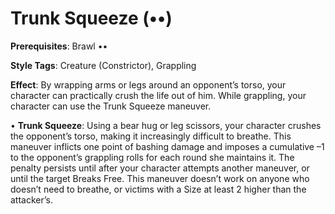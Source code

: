 # Trunk Squeeze (••) 
**Prerequisites**: Brawl •• 

**Style Tags**: Creature (Constrictor), Grappling 

**Effect**: By wrapping arms or legs around an opponent’s torso, your character can practically crush the life out of him. While grappling, your character can use the Trunk Squeeze maneuver. 

• **Trunk Squeeze**: Using a bear hug or leg scissors, your character crushes the opponent’s torso, making it increasingly difficult to breathe. This maneuver inflicts one point of bashing damage and imposes a cumulative –1 to the opponent’s grappling rolls for each round she maintains it. The penalty persists until after your character attempts another maneuver, or until the target Breaks Free. This maneuver doesn’t work on anyone who doesn’t need to breathe, or victims with a Size at least 2 higher than the attacker’s.